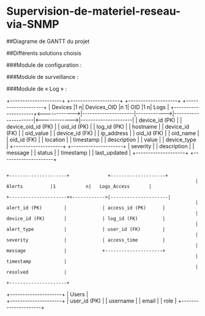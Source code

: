 # Supervision-de-materiel-reseau-via-SNMP

##Diagrame de GANTT du projet



##Différents solutions choisis 

###Module de configuration :

###Module de surveillance :

###Module de « Log » :	





+---------------------+              +--------------------+               +--------------------+              +--------------------+
|      Devices         |1           n|   Devices_OID       |n           1|      OID            |1            n|      Logs           |
+---------------------+<------------>|---------------------|------------>|---------------------|<------------>|---------------------|
| device_id (PK)       |              | device_oid_id (PK)  |             | oid_id (PK)         |             | log_id (PK)         |
| hostname             |              | device_id (FK)      |             | oid_value           |             | device_id (FK)      |
| ip_address           |              | oid_id (FK)         |             | oid_name            |             | oid_id (FK)         |
| location             |              | timestamp           |             | description         |             | value               |
| device_type          |              +--------------------+             +---------------------+              | severity            |
| description          |                                                                                      | message             |
| status               |                                                                                      | timestamp           |
| last_updated         |                                                                                      +--------------------+
+---------------------+


                                                                         +---------------------+              +--------------------+ 
                                                                         |      Alerts          |1           n|   Logs_Access       |
                                                                         +---------------------+<------------>|---------------------|  
                                                                         | alert_id (PK)        |             | access_id (PK)      |
                                                                         | device_id (FK)       |             | log_id (FK)         |
                                                                         | alert_type           |             | user_id (FK)        |
                                                                         | severity             |             | access_time         |
                                                                         | message              |             +---------------------+
                                                                         | timestamp            |
                                                                         | resolved             |
                                                                         +---------------------+

 

+---------------------+
|      Users           |        
+---------------------+
| user_id (PK)         |
| username             |
| email                |
| role                 |
+---------------------+
